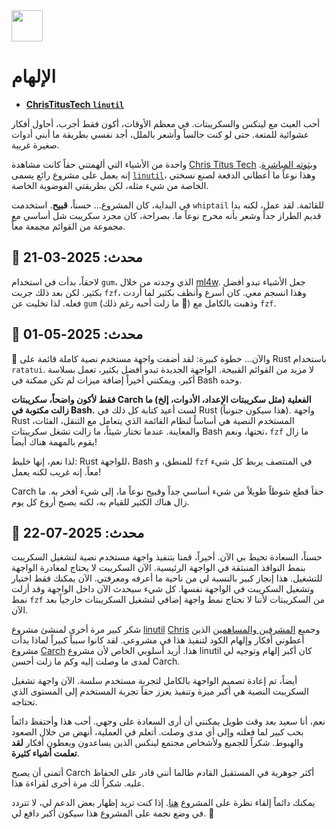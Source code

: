 <img src="https://cdn-icons-png.flaticon.com/128/7119/7119415.png" width="50" />

<br>

# الإلهام

- **[ChrisTitusTech `linutil`](https://github.com/ChrisTitusTech/linutil/)**  

أحب العبث مع لينكس والسكريبتات. في معظم الأوقات، أكون فقط أجرب، أحاول أفكار عشوائية للمتعة. حتى لو كنت جالساً وأشعر بالملل، أجد نفسي بطريقة ما أبني أدوات صغيرة غريبة.

واحدة من الأشياء التي ألهمتني حقاً كانت مشاهدة [Chris Titus Tech](https://www.youtube.com/@ChrisTitusTech) و[بثوثه المباشرة](https://www.youtube.com/@TitusTechTalk). إنه يعمل على مشروع رائع يسمى [`linutil`](https://github.com/ChrisTitusTech/linutil/)، وهذا نوعاً ما أعطاني الدفعة لصنع نسختي الخاصة من شيء مثله، لكن بطريقتي الفوضوية الخاصة.

في البداية، كان المشروع... حسناً، **قبيح**. استخدمت `whiptail` للقائمة. لقد عمل، لكنه بدا قديم الطراز جداً وشعر بأنه محرج نوعاً ما. بصراحة، كان مجرد سكريبت شل أساسي مع مجموعة من القوائم مجمعة معاً.

## 📅 **محدث: 2025-03-21**  

لاحقاً، بدأت في استخدام `gum`، الذي وجدته من خلال [ml4w](https://github.com/mylinuxforwork). جعل الأشياء تبدو أفضل بكثير. لكن بعد ذلك جربت `fzf`، وهذا انسجم معي. كان أسرع وأنظف بكثير لما أردت فعله. لذا تخليت عن `gum` (ما زلت أحبه رغم ذلك 💖) وذهبت بالكامل مع `fzf`.

## 📅 **محدث: 2025-05-01**  

🦀 والآن... خطوة كبيرة: لقد أضفت واجهة مستخدم نصية كاملة قائمة على Rust باستخدام `ratatui`. لا مزيد من القوائم القبيحة. الواجهة الجديدة تبدو أفضل بكثير، تعمل بسلاسة أكبر، ويمكنني أخيراً إضافة ميزات لم تكن ممكنة في Bash وحده.

**فقط لأكون واضحاً، سكريبتات Carch الفعلية (مثل سكريبتات الإعداد، الأدوات، إلخ) ما زالت مكتوبة في Bash.** لست أعيد كتابة كل ذلك في Rust (هذا سيكون جنونياً). واجهة Rust المستخدم النصية هي أساساً لنظام القائمة الذي يتعامل مع التنقل، الفئات، والمعاينة. عندما تختار شيئاً، ما زالت تشغل سكريبتات Bash تحتها، ونعم، `fzf` ما زال يقوم بالمهمة هناك أيضاً!

لذا نعم، إنها خليط: Rust للواجهة، Bash للمنطق، و `fzf` في المنتصف يربط كل شيء معاً. إنه غريب لكنه يعمل!

Carch حقاً قطع شوطاً طويلاً من شيء أساسي جداً وقبيح نوعاً ما، إلى شيء أفخر به. ما زال هناك الكثير للقيام به، لكنه يصبح أروع كل يوم.

## 📅 **محدث: 2025-07-22**

حسناً، السعادة تحيط بي الآن. أخيراً، قمنا بتنفيذ واجهة مستخدم نصية لتشغيل السكريبت بنمط النوافذ المنبثقة في الواجهة الرئيسية. الآن السكريبت لا يحتاج لمغادرة الواجهة للتشغيل. هذا إنجاز كبير بالنسبة لي من ناحية ما أعرفه ومعرفتي. الآن يمكنك فقط اختيار وتشغيل السكريبت في الواجهة نفسها. كل شيء سيحدث الآن داخل الواجهة وقد أزلت نمط `fzf` من السكريبتات لأننا لا نحتاج نمط واجهة إضافي لتشغيل السكريبتات خارجياً بعد الآن.

شكر كبير مرة أخرى لمنشئ مشروع [linutil](https://github.com/ChrisTitusTech/linutil) [Chris](https://github.com/ChrisTitusTech) وجميع [المشرفين والمساهمين](https://github.com/ChrisTitusTech/linutil/graphs/contributors) الذين أعطوني أفكار وإلهام الكود لتنفيذ هذا في مشروعي. لقد كانوا سبباً كبيراً لماذا بدأت مشروع [Carch](https://github.com/harilvfs/carch) هذا. أريد أسلوبي الخاص لأن مشروع linutil كان أكبر إلهام وتوجيه لي لمدى ما وصلت إليه وكم ما زلت أحسن Carch.

أيضاً، تم إعادة تصميم الواجهة بالكامل لتجربة مستخدم سلسة. الآن واجهة تشغيل السكريبت النصية هي أكبر ميزة وتنفيذ يعزز حقاً تجربة المستخدم إلى المستوى الذي تحتاجه.

نعم، أنا سعيد بعد وقت طويل يمكنني أن أرى السعادة على وجهي. أحب هذا وأحتفظ دائماً بحب كبير لما فعلته وإلى أي مدى وصلت. أتعلم في العملية، أنهض من خلال الصعود والهبوط. شكراً للجميع ولأشخاص مجتمع لينكس الذين يساعدون ويعطون أفكار **لقد تعلمت أشياء كثيرة**.

أتمنى أن يصبح Carch أكثر جوهرية في المستقبل القادم طالما أنني قادر على الحفاظ عليه. شكراً لك مرة أخرى لقراءة هذا.

يمكنك دائماً إلقاء نظرة على المشروع [هنا](https://github.com/harilvfs). إذا كنت تريد إظهار بعض الدعم لي، لا تتردد في وضع نجمة على المشروع هذا سيكون أكبر دافع لي. 🙂